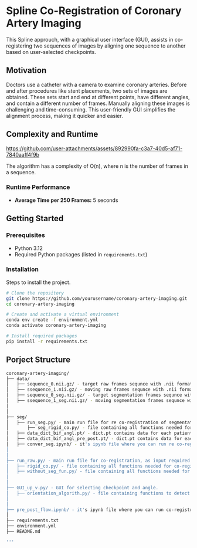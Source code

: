 # Spline Co-Registration of Coronary Artery Imaging

This Spline approuch, with a graphical user interface (GUI), assists in co-registering two sequences of images by aligning one sequence to another based on user-selected checkpoints.

## Motivation

Doctors use a catheter with a camera to examine coronary arteries. Before and after procedures like stent placements, two sets of images are obtained. These sets start and end at different points, have different angles, and contain a different number of frames. Manually aligning these images is challenging and time-consuming. This user-friendly GUI simplifies the alignment process, making it quicker and easier.

## Complexity and Runtime

https://github.com/user-attachments/assets/892990fa-c3a7-40d5-af71-7840aaff4f9b



The algorithm has a complexity of O(n), where n is the number of frames in a sequence. 

### Runtime Performance

- **Average Time per 250 Frames:** 5 seconds

## Getting Started

### Prerequisites

- Python 3.12
- Required Python packages (listed in `requirements.txt`)

### Installation

Steps to install the project.

```bash
# Clone the repository
git clone https://github.com/yourusername/coronary-artery-imaging.git
cd coronary-artery-imaging

# Create and activate a virtual environment
conda env create -f environment.yml
conda activate coronary-artery-imaging

# Install required packages
pip install -r requirements.txt

```

## Porject Structure

```bash
coronary-artery-imaging/
├── data/
│   ├── sequence_0.nii.gz/ - target raw frames sequnce with .nii format
│   ├── ssequence_1.nii.gz/ - moving raw frames sequnce with .nii format
│   ├── sequence_0_seg.nii.gz/ - target segmentation frames sequnce with .nii format (optinal)
│   ├── ssequence_1_seg.nii.gz/ - moving segmentation frames sequnce with .nii format (optinal)
│
│
├── seg/
│   ├── run_seg.py/ - main run file for re co-registration of segmentation frames based on previously defined checkpoints (requires dict.pt with the number of frames at each checkpoint and the corresponding angle).
│       ├── seg_rigid_co.py/ - file containing all functions needed for re co-registration of segmentation frames
│   ├── data_dict_bif_angl.pt/ - dict.pt contains data for each patient  with number of frame  at each checkpoint and the corresponding angle. (belongs to Pre_Post,Pre_Final,Post_Final data set)
│   ├── data_dict_bif_angl_pre_post.pt/ - dict.pt contains data for each patient  with number of frame  at each checkpoint and the corresponding angle. (belongs to P3_MIT data set with only Pre and Stent data)
│   ├── conver_seg.ipynb/ - it's ipynb file where you can run re co-registration segmentation using Jupyter Notebook
│
│
├── run_raw.py/ - main run file for co-registration, as input required 4 pathes(2 pathes of original raw sequences and 2 pathes of corresponding segmenntations(optional)) of data (exmaple in data/ folder).
│   ├── rigid_co.py/ - file containing all functions needed for co-registration.
│   ├── without_seg_fun.py/ - file containing all functions needed for co-registration without segmenation sequnces.
│
│
├── GUI_up_v.py/ - GUI for selecting checkpoint and angle.
│   ├── orientation_algorith.py/ - file containing functions to detect a angl of the checkpoint.
│
│
├── pre_post_flow.ipynb/ - it's ipynb file where you can run co-registration using Jupyter Notebook
│
├── requirements.txt 
├── environment.yml
├── README.md

'''
